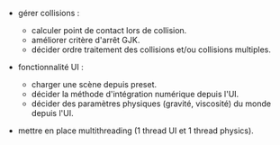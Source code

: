 * gérer collisions :
    * calculer point de contact lors de collision.
    * améliorer critère d'arrêt GJK.
    * décider ordre traitement des collisions et/ou collisions multiples.
    
* fonctionnalité UI :
    * charger une scène depuis preset.
    * décider la méthode d'intégration numérique depuis l'UI.
    * décider des paramètres physiques (gravité, viscosité) du monde depuis l'UI.

* mettre en place multithreading (1 thread UI et 1 thread physics).

